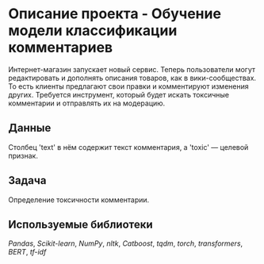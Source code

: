 # Описание проекта - Обучение модели классификации комментариев

Интернет-магазин запускает новый сервис. Теперь пользователи могут редактировать и дополнять описания товаров, как в вики-сообществах. 
То есть клиенты предлагают свои правки и комментируют изменения других. Требуется инструмент, который будет искать токсичные комментарии и отправлять их на модерацию.

## Данные

Столбец 'text' в нём содержит текст комментария, а 'toxic' — целевой признак.

## Задача

Определение токсичности комментарии.

## Используемые библиотеки
*Pandas*, *Scikit-learn*, *NumPy*, *nltk*, *Catboost*, *tqdm*, *torch*, *transformers*, *BERT*, *tf-idf*
